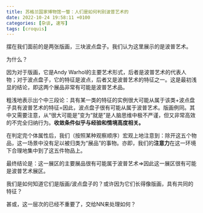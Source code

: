 ```yaml
---
title: 苏格兰国家博物馆一瞥：人们是如何判别波普艺术的
date: 2022-10-24 19:58:11 +0100
categories: [杂谈, 速写]
tags: [croquis]
---
```


摆在我们面前的是两张版画，三块波点盘子。我们认为这里展示的是波普艺术。

为什么？

因为对于版画，它是Andy Warhol的主要艺术形式，后者是波普艺术的代表人物；对于波点盘子，它的特征是波点，后者又是波普艺术的特征之一。这是最初浅显的结论，即这两个展品非常有可能是波普艺术品。

粗浅地表示出个中三段论：具有某一类的特征的实例很大可能从属于该类+波点盘子具有波普艺术的特征=因此，波点盘子很有可能从属于波普艺术。版画例同。其中又需要注意，从“很大可能是”变为“就是”是人脑思维中极不严谨，但又非常高效的不完全归纳行为。**收敛条件似乎与经验和情境高度相关。**

在判定完个体属性后，我们（按照某种观察顺序）宏观上地注意到：除开这五个物品，这一场景中没有足以被归类为“展品”的事物。亦即，我们的**注意力**在这一环境下合理地集中到了这五件物品上。

最终结论是：这一展区的主要展品很有可能属于波普艺术=>因此这一展区很有可能是波普艺术展区。

我们是如何知道它们是版画/波点盘子的？或许因为它们长得像版画，具有共同的特征？

甚或，这一层次的已经不重要了，交给NN来处理如何？
